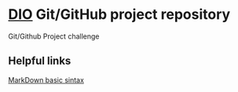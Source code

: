 # <a href="https://www.dio.me/sign-in" target="_blank">DIO</a> Git/GitHub project repository
Git/Github Project challenge

## Helpful links
[MarkDown basic sintax](https://www.markdownguide.org/getting-started/)
